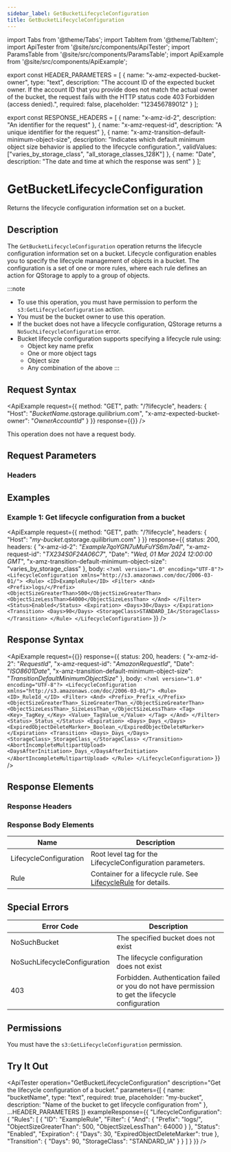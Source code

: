 ```yaml
---
sidebar_label: GetBucketLifecycleConfiguration
title: GetBucketLifecycleConfiguration
---
```


import Tabs from '@theme/Tabs';
import TabItem from '@theme/TabItem';
import ApiTester from '@site/src/components/ApiTester';
import ParamsTable from '@site/src/components/ParamsTable';
import ApiExample from '@site/src/components/ApiExample';

export const HEADER_PARAMETERS = [
  {
    name: "x-amz-expected-bucket-owner",
    type: "text",
    description: "The account ID of the expected bucket owner. If the account ID that you provide does not match the actual owner of the bucket, the request fails with the HTTP status code 403 Forbidden (access denied).",
    required: false,
    placeholder: "123456789012"
  }
];

export const RESPONSE_HEADERS = [
  {
    name: "x-amz-id-2",
    description: "An identifier for the request"
  },
  {
    name: "x-amz-request-id",
    description: "A unique identifier for the request"
  },
  {
    name: "x-amz-transition-default-minimum-object-size",
    description: "Indicates which default minimum object size behavior is applied to the lifecycle configuration.",
    validValues: ["varies_by_storage_class", "all_storage_classes_128K"]
  },
  {
    name: "Date",
    description: "The date and time at which the response was sent"
  }
];

# GetBucketLifecycleConfiguration

Returns the lifecycle configuration information set on a bucket.

## Description

The `GetBucketLifecycleConfiguration` operation returns the lifecycle configuration information set on a bucket. Lifecycle configuration enables you to specify the lifecycle management of objects in a bucket. The configuration is a set of one or more rules, where each rule defines an action for QStorage to apply to a group of objects.

:::note
- To use this operation, you must have permission to perform the `s3:GetLifecycleConfiguration` action.
- You must be the bucket owner to use this operation.
- If the bucket does not have a lifecycle configuration, QStorage returns a `NoSuchLifecycleConfiguration` error.
- Bucket lifecycle configuration supports specifying a lifecycle rule using:
  - Object key name prefix
  - One or more object tags
  - Object size
  - Any combination of the above
:::

## Request Syntax

<ApiExample
  request={{
    method: "GET",
    path: "/?lifecycle",
    headers: {
      "Host": "_BucketName_.qstorage.quilibrium.com",
      "x-amz-expected-bucket-owner": "_OwnerAccountId_"
    }
  }}
  response={{}}
/>

This operation does not have a request body.

## Request Parameters

### Headers

<ParamsTable parameters={HEADER_PARAMETERS} />

## Examples

### Example 1: Get lifecycle configuration from a bucket

<ApiExample
  request={{
    method: "GET",
    path: "/?lifecycle",
    headers: {
      "Host": "_my-bucket_.qstorage.quilibrium.com"
    }
  }}
  response={{
    status: 200,
    headers: {
      "x-amz-id-2": "_Example7qoYGN7uMuFuYS6m7a4l_",
      "x-amz-request-id": "_TX234S0F24A06C7_",
      "Date": "_Wed, 01 Mar 2024 12:00:00 GMT_",
      "x-amz-transition-default-minimum-object-size": "varies_by_storage_class"
    },
    body: `<?xml version="1.0" encoding="UTF-8"?>
<LifecycleConfiguration xmlns="http://s3.amazonaws.com/doc/2006-03-01/">
   <Rule>
      <ID>ExampleRule</ID>
      <Filter>
         <And>
            <Prefix>logs/</Prefix>
            <ObjectSizeGreaterThan>500</ObjectSizeGreaterThan>
            <ObjectSizeLessThan>64000</ObjectSizeLessThan>
         </And>
      </Filter>
      <Status>Enabled</Status>
      <Expiration>
         <Days>30</Days>
      </Expiration>
      <Transition>
         <Days>90</Days>
         <StorageClass>STANDARD_IA</StorageClass>
      </Transition>
   </Rule>
</LifecycleConfiguration>`
  }}
/>

## Response Syntax

<ApiExample
  request={{}}
  response={{
    status: 200,
    headers: {
      "x-amz-id-2": "_RequestId_",
      "x-amz-request-id": "_AmazonRequestId_",
      "Date": "_ISO8601Date_",
      "x-amz-transition-default-minimum-object-size": "_TransitionDefaultMinimumObjectSize_"
    },
    body: `<?xml version="1.0" encoding="UTF-8"?>
<LifecycleConfiguration xmlns="http://s3.amazonaws.com/doc/2006-03-01/">
   <Rule>
      <ID>_RuleId_</ID>
      <Filter>
         <And>
            <Prefix>_Prefix_</Prefix>
            <ObjectSizeGreaterThan>_SizeGreaterThan_</ObjectSizeGreaterThan>
            <ObjectSizeLessThan>_SizeLessThan_</ObjectSizeLessThan>
            <Tag>
               <Key>_TagKey_</Key>
               <Value>_TagValue_</Value>
            </Tag>
         </And>
      </Filter>
      <Status>_Status_</Status>
      <Expiration>
         <Days>_Days_</Days>
         <ExpiredObjectDeleteMarker>_Boolean_</ExpiredObjectDeleteMarker>
      </Expiration>
      <Transition>
         <Days>_Days_</Days>
         <StorageClass>_StorageClass_</StorageClass>
      </Transition>
      <AbortIncompleteMultipartUpload>
         <DaysAfterInitiation>_Days_</DaysAfterInitiation>
      </AbortIncompleteMultipartUpload>
   </Rule>
</LifecycleConfiguration>`
  }}
/>

## Response Elements

### Response Headers

<ParamsTable responseElements={RESPONSE_HEADERS} type="response" />

### Response Body Elements

| Name | Description |
|------|-------------|
| LifecycleConfiguration | Root level tag for the LifecycleConfiguration parameters. |
| Rule | Container for a lifecycle rule. See [LifecycleRule](/docs/api/q-storage/api-reference/data-types/lifecycle-rule) for details. |

## Special Errors

| Error Code | Description |
|------------|-------------|
| NoSuchBucket | The specified bucket does not exist |
| NoSuchLifecycleConfiguration | The lifecycle configuration does not exist |
| 403 | Forbidden. Authentication failed or you do not have permission to get the lifecycle configuration |

## Permissions

You must have the `s3:GetLifecycleConfiguration` permission.

## Try It Out

<ApiTester
  operation="GetBucketLifecycleConfiguration"
  description="Get the lifecycle configuration of a bucket."
  parameters={[
    {
      name: "bucketName",
      type: "text",
      required: true,
      placeholder: "my-bucket",
      description: "Name of the bucket to get lifecycle configuration from"
    },
    ...HEADER_PARAMETERS
  ]}
  exampleResponse={{
    "LifecycleConfiguration": {
      "Rules": [
        {
          "ID": "ExampleRule",
          "Filter": {
            "And": {
              "Prefix": "logs/",
              "ObjectSizeGreaterThan": 500,
              "ObjectSizeLessThan": 64000
            }
          },
          "Status": "Enabled",
          "Expiration": {
            "Days": 30,
            "ExpiredObjectDeleteMarker": true
          },
          "Transition": {
            "Days": 90,
            "StorageClass": "STANDARD_IA"
          }
        }
      ]
    }
  }}
/> 